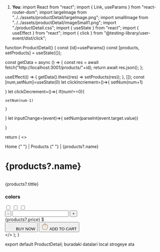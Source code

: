 1. **You**: import React from "react";
import { Link, useParams } from "react-router-dom";
import largeImage from "../../assets/productDetail/largeImage.png";
import smallImage from "../../assets/productDetail/imageSmall1.png";
import "./productDetail.css";
import { useState } from "react";
import { useEffect } from "react";
import { click } from "@testing-library/user-event/dist/click";

function ProductDetail() {
  const {id}=useParams()
  const [products, setProducts] = useState({});

  const getData = async () => {
    const res = await fetch("http://localhost:3001/products/"+id);
    return await res.json();
  };

  useEffect(() => {
    getData().then((res) => setProducts(res));
  }, []);
  const [num,setNum]=useState(0)
  let clickIncriement=()=>{
    setNum(num+1)

  }
  let clickDecrement=()=>{
    if(num!==0){
      
    setNum(num-1)

    }

  }
  let inputChange=(event)=>{
    setNum(parseInt(event.target.value))

  }

  return (
    <>
      <div className="breadCrumbs ">
        <div className="container">
          <Link to="/" className="breadCrumbs__link">
            Home
          </Link>{" "}
          |  <Link to="/products" className="breadCrumbs__link">
          Products
          </Link>{" "}
          | <span>{products?.name}</span>
        </div>
      </div>
      <div className="productDetail container">
        <div className="productDetail__left">
          <div className="productDetail__left__largeImage">
            <img src={largeImage} alt="" />
          </div>
          <div className="productDetail__left__smallImages">
            <div className="productDetail__left__smallImages__item">
              <img src={smallImage} alt="" />
            </div>
            <div className="productDetail__left__smallImages__item">
              <img src={smallImage} alt="" />
            </div>
            <div className="productDetail__left__smallImages__item">
              <img src={smallImage} alt="" />
            </div>
          </div>
        </div>
        <div className="productDetail__right">
          <h1>{products?.name}</h1>
          <div className="productDetail__left">
          <div className="productDetail__left__largeImage">
            <img src={largeImage} alt="" />
          </div>
          <div className="productDetail__left__smallImages">
            <div className="productDetail__left__smallImages__item">
              <img src={smallImage} alt="" />
            </div>
            <div className="productDetail__left__smallImages__item">
              <img src={smallImage} alt="" />
            </div>
            <div className="productDetail__left__smallImages__item">
              <img src={smallImage} alt="" />
            </div>
          </div>
        </div>
          <p>
          {products?.tittle}
          </p>
          <div>
            <h3 className="colorsHeader">colors</h3>
            <div className="colors">
              <input type="checkbox" className="color1"></input>
              <input type="checkbox" className="color2"></input>
              <input type="checkbox" className="color3"></input>
            </div>
          </div>
          <div className="counting">
            <button className="minus"  onClick={clickDecrement}>-</button>
            <input type="number" value={num} onChange={inputChange} />
            <button className="plus" onClick={clickIncriement}>+</button>
          </div>
          <div className="price">
            <span>{products?.price}</span> <span>$</span>
          </div>
          <div className="productDetail__buttons">
            <button>
              <svg
                xmlns="http://www.w3.org/2000/svg"
                width="24"
                height="24"
                viewBox="0 0 24 24"
                fill="none"
              >
                <path
                  d="M7.5 18C8.32843 18 9 18.6716 9 19.5C9 20.3284 8.32843 21 7.5 21C6.67157 21 6 20.3284 6 19.5C6 18.6716 6.67157 18 7.5 18Z"
                  stroke="#EAE6DF"
                  stroke-width="1.5"
                />
                <path
                  d="M16.5 18.0001C17.3284 18.0001 18 18.6716 18 19.5001C18 20.3285 17.3284 21.0001 16.5 21.0001C15.6716 21.0001 15 20.3285 15 19.5001C15 18.6716 15.6716 18.0001 16.5 18.0001Z"
                  stroke="#EAE6DF"
                  stroke-width="1.5"
                />
                <path
                  d="M2.26121 3.09184L2.50997 2.38429H2.50997L2.26121 3.09184ZM2.24876 2.29246C1.85799 2.15507 1.42984 2.36048 1.29246 2.75124C1.15507 3.14201 1.36048 3.57016 1.75124 3.70754L2.24876 2.29246ZM4.58584 4.32298L5.20507 3.89983V3.89983L4.58584 4.32298ZM5.88772 14.5862L5.34345 15.1022H5.34345L5.88772 14.5862ZM20.6578 9.88275L21.3923 10.0342L21.3933 10.0296L20.6578 9.88275ZM20.158 12.3075L20.8926 12.4589L20.158 12.3075ZM20.7345 6.69708L20.1401 7.15439L20.7345 6.69708ZM19.1336 15.0504L18.6598 14.469L19.1336 15.0504ZM5.70808 9.76V7.03836H4.20808V9.76H5.70808ZM2.50997 2.38429L2.24876 2.29246L1.75124 3.70754L2.01245 3.79938L2.50997 2.38429ZM10.9375 16.25H16.2404V14.75H10.9375V16.25ZM5.70808 7.03836C5.70808 6.3312 5.7091 5.7411 5.65719 5.26157C5.60346 4.76519 5.48705 4.31247 5.20507 3.89983L3.96661 4.74613C4.05687 4.87822 4.12657 5.05964 4.1659 5.42299C4.20706 5.8032 4.20808 6.29841 4.20808 7.03836H5.70808ZM2.01245 3.79938C2.68006 4.0341 3.11881 4.18965 3.44166 4.34806C3.74488 4.49684 3.87855 4.61727 3.96661 4.74613L5.20507 3.89983C4.92089 3.48397 4.54304 3.21763 4.10241 3.00143C3.68139 2.79485 3.14395 2.60719 2.50997 2.38429L2.01245 3.79938ZM4.20808 9.76C4.20808 11.2125 4.22171 12.2599 4.35876 13.0601C4.50508 13.9144 4.79722 14.5261 5.34345 15.1022L6.43198 14.0702C6.11182 13.7325 5.93913 13.4018 5.83723 12.8069C5.72607 12.1578 5.70808 11.249 5.70808 9.76H4.20808ZM10.9375 14.75C9.52069 14.75 8.53763 14.7482 7.79696 14.6432C7.08215 14.5418 6.70452 14.3576 6.43198 14.0702L5.34345 15.1022C5.93731 15.7286 6.69012 16.0013 7.58636 16.1283C8.45674 16.2518 9.56535 16.25 10.9375 16.25V14.75ZM4.95808 6.87H17.0888V5.37H4.95808V6.87ZM19.9232 9.73135L19.4235 12.1561L20.8926 12.4589L21.3923 10.0342L19.9232 9.73135ZM17.0888 6.87C17.9452 6.87 18.6989 6.871 19.2937 6.93749C19.5893 6.97053 19.8105 7.01643 19.9659 7.07105C20.1273 7.12776 20.153 7.17127 20.1401 7.15439L21.329 6.23978C21.094 5.93436 20.7636 5.76145 20.4632 5.65587C20.1567 5.54818 19.8101 5.48587 19.4604 5.44678C18.7646 5.369 17.9174 5.37 17.0888 5.37V6.87ZM21.3933 10.0296C21.5625 9.18167 21.7062 8.47024 21.7414 7.90038C21.7775 7.31418 21.7108 6.73617 21.329 6.23978L20.1401 7.15439C20.2021 7.23508 20.2706 7.38037 20.2442 7.80797C20.2168 8.25191 20.1002 8.84478 19.9223 9.73595L21.3933 10.0296ZM16.2404 16.25C17.0021 16.25 17.6413 16.2513 18.1566 16.1882C18.6923 16.1227 19.1809 15.9794 19.6074 15.6318L18.6598 14.469C18.5346 14.571 18.3571 14.6525 17.9744 14.6994C17.5712 14.7487 17.0397 14.75 16.2404 14.75V16.25ZM19.4235 12.1561C19.2621 12.9389 19.1535 13.4593 19.0238 13.8442C18.9007 14.2095 18.785 14.367 18.6598 14.469L19.6074 15.6318C20.0339 15.2842 20.2729 14.8346 20.4453 14.3232C20.6111 13.8312 20.7388 13.2049 20.8926 12.4589L19.4235 12.1561Z"
                  fill="#EAE6DF"
                />
              </svg>
              <span>BUY NOW</span>
            </button>
            <button>
              <svg
                xmlns="http://www.w3.org/2000/svg"
                width="24"
                height="24"
                viewBox="0 0 24 24"
                fill="none"
              >
                <path
                  d="M15.0005 11C15.5528 11 16.0005 10.5523 16.0005 10C16.0005 9.44771 15.5528 9 15.0005 9C14.4482 9 14.0005 9.44771 14.0005 10C14.0005 10.5523 14.4482 11 15.0005 11Z"
                  fill="#B8926A"
                />
                <path
                  d="M10.0005 10C10.0005 10.5523 9.55277 11 9.00049 11C8.4482 11 8.00049 10.5523 8.00049 10C8.00049 9.44771 8.4482 9 9.00049 9C9.55277 9 10.0005 9.44771 10.0005 10Z"
                  fill="#B8926A"
                />
                <path
                  fill-rule="evenodd"
                  clip-rule="evenodd"
                  d="M8.25049 5.27567V5C8.25049 2.92893 9.92942 1.25 12.0005 1.25C14.0716 1.25 15.7505 2.92893 15.7505 5V5.27567C16.4089 5.29605 16.9952 5.33261 17.5154 5.39818C18.7167 5.54961 19.689 5.8682 20.4402 6.6018C20.6908 6.84656 20.9136 7.1183 21.1044 7.41205C21.6765 8.29247 21.7982 9.30842 21.7111 10.516C21.6258 11.6979 21.3291 13.1818 20.9524 15.0648L20.9333 15.1604C20.672 16.4673 20.4639 17.5074 20.2066 18.3256C19.9415 19.1683 19.603 19.8497 19.0366 20.4017C18.8418 20.5915 18.6311 20.7643 18.4068 20.918C17.7545 21.3651 17.0199 21.5634 16.1416 21.6581C15.2888 21.75 14.2281 21.75 12.8953 21.75H11.1058C9.77298 21.75 8.7123 21.75 7.85953 21.6581C6.98117 21.5634 6.24663 21.3651 5.59433 20.918C5.36999 20.7643 5.15926 20.5915 4.96448 20.4017C4.39815 19.8497 4.05963 19.1683 3.79454 18.3256C3.53716 17.5074 3.32915 16.4673 3.06778 15.1604L3.04871 15.065C2.67207 13.1819 2.37527 11.698 2.29003 10.516C2.20293 9.30842 2.32464 8.29247 2.89668 7.41205C3.08754 7.1183 3.31031 6.84656 3.56093 6.6018C4.31206 5.8682 5.28441 5.54961 6.48567 5.39818C7.00584 5.33261 7.59211 5.29605 8.25049 5.27567ZM9.75049 5C9.75049 3.75736 10.7578 2.75 12.0005 2.75C13.2431 2.75 14.2505 3.75736 14.2505 5V5.2522C13.8263 5.24999 13.3785 5.25 12.906 5.25H11.0951C10.6226 5.25 10.1747 5.24999 9.75049 5.2522V5ZM4.60898 7.67491C5.02342 7.27015 5.61695 7.01956 6.67327 6.88641C7.74417 6.75141 9.16279 6.75 11.1491 6.75H12.852C14.8383 6.75 16.2569 6.75141 17.3278 6.88641C18.3842 7.01956 18.9777 7.27015 19.3921 7.67491C19.5636 7.84238 19.716 8.02831 19.8466 8.2293C20.1622 8.71507 20.2916 9.34622 20.215 10.4081C20.1373 11.4847 19.8605 12.8761 19.4709 14.8238C19.1992 16.1827 19.006 17.1434 18.7757 17.8755C18.5503 18.5919 18.3108 19.0145 17.9897 19.3275C17.8564 19.4573 17.7122 19.5755 17.5587 19.6808C17.1889 19.9343 16.7275 20.0863 15.9808 20.1667C15.2178 20.249 14.2379 20.25 12.852 20.25H11.1491C9.7632 20.25 8.78334 20.249 8.02027 20.1667C7.27356 20.0863 6.81225 19.9343 6.44237 19.6808C6.28887 19.5755 6.14468 19.4573 6.01141 19.3275C5.69027 19.0145 5.45077 18.5919 5.22541 17.8755C4.99512 17.1434 4.80195 16.1828 4.53016 14.8238C4.14062 12.8761 3.86378 11.4847 3.78614 10.4081C3.70955 9.34622 3.83887 8.71507 4.1545 8.2293C4.28508 8.02831 4.43751 7.84238 4.60898 7.67491Z"
                  fill="#B8926A"
                />
              </svg>
              <span>ADD TO CART</span>
            </button>
          </div>
        </div>
      </div>
    </>
  );
}

export default ProductDetail;
buradaki datalari local strogeye ata